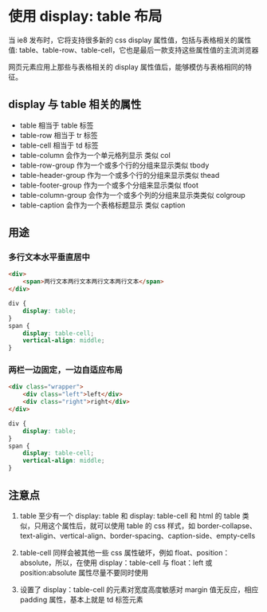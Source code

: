 # 使用 display: table 布局

当 ie8 发布时，它将支持很多新的 css display 属性值，包括与表格相关的属性值: table、table-row、table-cell，它也是最后一款支持这些属性值的主流浏览器

网页元素应用上那些与表格相关的 display 属性值后，能够模仿与表格相同的特征。

## display 与 table 相关的属性

-   table 相当于 table 标签
-   table-row 相当于 tr 标签
-   table-cell 相当于 td 标签
-   table-column 会作为一个单元格列显示 类似 col
-   table-row-group 作为一个或多个行的分组来显示类似 tbody
-   table-header-group 作为一个或多个行的分组来显示类似 thead
-   table-footer-group 作为一个或多个分组来显示类似 tfoot
-   table-column-group 会作为一个或多个列的分组来显示类类似 colgroup
-   table-caption 会作为一个表格标题显示 类似 caption

## 用途

### 多行文本水平垂直居中

```html
<div>
	<span>两行文本两行文本两行文本两行文本</span>
</div>
```

```css
div {
	display: table;
}
span {
	display: table-cell;
	vertical-align: middle;
}
```

### 两栏一边固定，一边自适应布局

```html
<div class="wrapper">
	<div class="left">left</div>
	<div class="right">right</div>
</div>
```

```css
div {
	display: table;
}
span {
	display: table-cell;
	vertical-align: middle;
}
```

## 注意点

1. table 至少有一个 display: table 和 display: table-cell 和 html 的 table 类似，只用这个属性后，就可以使用 table 的 css 样式，如 border-collapse、text-aligin、vertical-align、border-spacing、caption-side、empty-cells
2. table-cell 同样会被其他一些 css 属性破坏，例如 float、position：absolute，所以，在使用 display：table-cell 与 float：left 或 position:absolute 属性尽量不要同时使用

3. 设置了 display：table-cell 的元素对宽度高度敏感对 margin 值无反应，相应 padding 属性，基本上就是 td 标签元素
